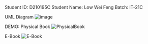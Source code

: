Student ID: D210195C Student Name: Low Wei Feng  Batch: IT-21C


UML Diagram
![image](https://github.com/lowweifeng/PROG2013_ASG1/assets/101630480/b4dc6d1a-538a-4544-aca0-480c87875767)

DEMO:
Physical Book
![PhysicalBook](https://github.com/lowweifeng/PROG2013_ASG1/assets/101630480/0696896d-fecf-4e2c-a7fb-76250fb64452)

E-Book
![E-Book](https://github.com/lowweifeng/PROG2013_ASG1/assets/101630480/2499934d-f153-4e5d-aa0b-96087c0994f2)
